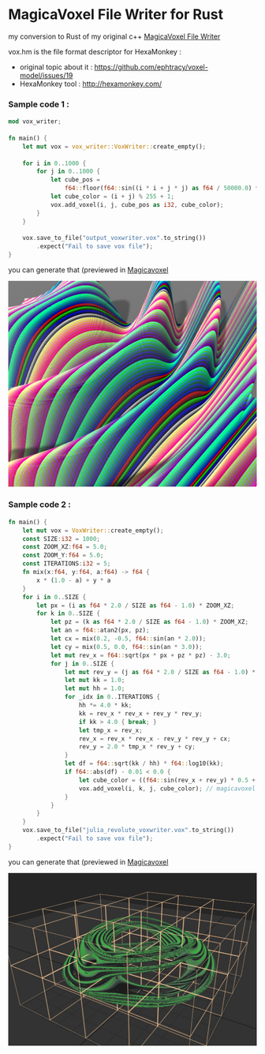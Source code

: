 # MagicaVoxel File Writer for Rust

my conversion to Rust of my original c++ [MagicaVoxel File Writer](https://github.com/aiekick/MagicaVoxel_File_Writer)

vox.hm is the file format descriptor for HexaMonkey :
- original topic about it : https://github.com/ephtracy/voxel-model/issues/19
- HexaMonkey tool : http://hexamonkey.com/

### Sample code 1 :

```rust
mod vox_writer;

fn main() {
    let mut vox = vox_writer::VoxWriter::create_empty();

    for i in 0..1000 {
        for j in 0..1000 {
            let cube_pos =
                f64::floor(f64::sin((i * i + j * j) as f64 / 50000.0) * 150.0) + 150.0;
            let cube_color = (i + j) % 255 + 1;
            vox.add_voxel(i, j, cube_pos as i32, cube_color);
        }
    }

    vox.save_to_file("output_voxwriter.vox".to_string())
        .expect("Fail to save vox file");
}
```

you can generate that (previewed in [Magicavoxel](https://ephtracy.github.io/)

![main](main.jpg)


### Sample code 2 :

```rust
fn main() {
    let mut vox = VoxWriter::create_empty();
    const SIZE:i32 = 1000;
    const ZOOM_XZ:f64 = 5.0;
    const ZOOM_Y:f64 = 5.0;
    const ITERATIONS:i32 = 5;
    fn mix(x:f64, y:f64, a:f64) -> f64 {
        x * (1.0 - a) + y * a
    }
    for i in 0..SIZE {
        let px = (i as f64 * 2.0 / SIZE as f64 - 1.0) * ZOOM_XZ;
        for k in 0..SIZE {
            let pz = (k as f64 * 2.0 / SIZE as f64 - 1.0) * ZOOM_XZ;
            let an = f64::atan2(px, pz);
            let cx = mix(0.2, -0.5, f64::sin(an * 2.0));
            let cy = mix(0.5, 0.0, f64::sin(an * 3.0));
            let mut rev_x = f64::sqrt(px * px + pz * pz) - 3.0;
            for j in 0..SIZE {
                let mut rev_y = (j as f64 * 2.0 / SIZE as f64 - 1.0) * ZOOM_Y;
                let mut kk = 1.0;
                let mut hh = 1.0;
                for _idx in 0..ITERATIONS {
                    hh *= 4.0 * kk;
                    kk = rev_x * rev_x + rev_y * rev_y;
                    if kk > 4.0 { break; }
                    let tmp_x = rev_x;
                    rev_x = rev_x * rev_x - rev_y * rev_y + cx;
                    rev_y = 2.0 * tmp_x * rev_y + cy;
                }
                let df = f64::sqrt(kk / hh) * f64::log10(kk);
                if f64::abs(df) - 0.01 < 0.0 {
                    let cube_color = ((f64::sin(rev_x + rev_y) * 0.5 + 0.5) * 6.0) as i32 + 249;
                    vox.add_voxel(i, k, j, cube_color); // magicavoxel use the z as up axis
                }
            }
        }
    }
    vox.save_to_file("julia_revolute_voxwriter.vox".to_string())
        .expect("Fail to save vox file");
}
```

you can generate that (previewed in [Magicavoxel](https://ephtracy.github.io/)

![main2](main2.jpg)